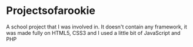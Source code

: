 # Projectsofarookie
A school project that I was involved in. It doesn't contain any framework, it was made fully on HTML5, CSS3 and I used a little bit of JavaScript and PHP
